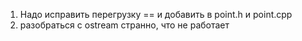 1) Надо исправить перегрузку == и добавить в point.h и point.cpp
2) разобраться с ostream странно, что не работает
